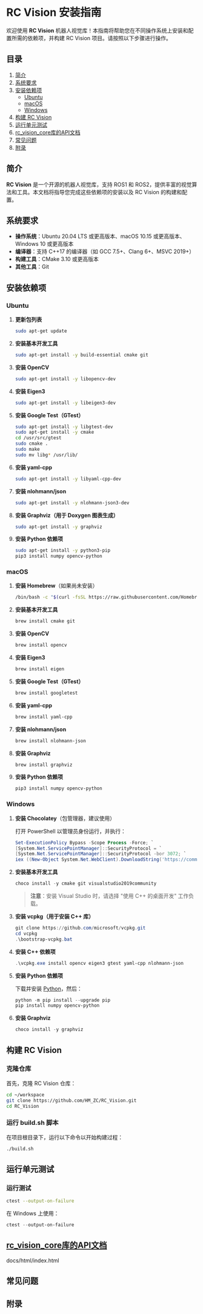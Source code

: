 # RC Vision 安装指南

欢迎使用 **RC Vision** 机器人视觉库！本指南将帮助您在不同操作系统上安装和配置所需的依赖项，并构建 RC Vision 项目。请按照以下步骤进行操作。

## 目录

1. [简介](#简介)
2. [系统要求](#系统要求)
3. [安装依赖项](#安装依赖项)
   - [Ubuntu](#ubuntu)
   - [macOS](#macos)
   - [Windows](#windows)
4. [构建 RC Vision](#构建-rc-vision)
5. [运行单元测试](#运行单元测试)
6. [rc_vision_core库的API文档](#rc_vision_core库的API文档)
6. [常见问题](#常见问题)
7. [附录](#附录)

## 简介

**RC Vision** 是一个开源的机器人视觉库，支持 ROS1 和 ROS2，提供丰富的视觉算法和工具。本文档将指导您完成这些依赖项的安装以及 RC Vision 的构建和配置。

## 系统要求

- **操作系统**：Ubuntu 20.04 LTS 或更高版本、macOS 10.15 或更高版本、Windows 10 或更高版本
- **编译器**：支持 C++17 的编译器（如 GCC 7.5+、Clang 6+、MSVC 2019+）
- **构建工具**：CMake 3.10 或更高版本
- **其他工具**：Git

## 安装依赖项

### Ubuntu

1. **更新包列表**

    ```bash
    sudo apt-get update
    ```

2. **安装基本开发工具**

    ```bash
    sudo apt-get install -y build-essential cmake git
    ```

3. **安装 OpenCV**

    ```bash
    sudo apt-get install -y libopencv-dev
    ```

4. **安装 Eigen3**

    ```bash
    sudo apt-get install -y libeigen3-dev
    ```

5. **安装 Google Test（GTest）**

    ```bash
    sudo apt-get install -y libgtest-dev
    sudo apt-get install -y cmake
    cd /usr/src/gtest
    sudo cmake .
    sudo make
    sudo mv libg* /usr/lib/
    ```

6. **安装 yaml-cpp**

    ```bash
    sudo apt-get install -y libyaml-cpp-dev
    ```

7. **安装 nlohmann/json**

    ```bash
    sudo apt-get install -y nlohmann-json3-dev
    ```

8. **安装 Graphviz（用于 Doxygen 图表生成）**

    ```bash
    sudo apt-get install -y graphviz
    ```

9. **安装 Python 依赖项**

    ```bash
    sudo apt-get install -y python3-pip
    pip3 install numpy opencv-python
    ```

### macOS

1. **安装 Homebrew**（如果尚未安装）

    ```bash
    /bin/bash -c "$(curl -fsSL https://raw.githubusercontent.com/Homebrew/install/HEAD/install.sh)"
    ```

2. **安装基本开发工具**

    ```bash
    brew install cmake git
    ```

3. **安装 OpenCV**

    ```bash
    brew install opencv
    ```

4. **安装 Eigen3**

    ```bash
    brew install eigen
    ```

5. **安装 Google Test（GTest）**

    ```bash
    brew install googletest
    ```

6. **安装 yaml-cpp**

    ```bash
    brew install yaml-cpp
    ```

7. **安装 nlohmann/json**

    ```bash
    brew install nlohmann-json
    ```

8. **安装 Graphviz**

    ```bash
    brew install graphviz
    ```

9. **安装 Python 依赖项**

    ```bash
    pip3 install numpy opencv-python
    ```

### Windows

1. **安装 Chocolatey**（包管理器，建议使用）

   打开 PowerShell 以管理员身份运行，并执行：

    ```powershell
    Set-ExecutionPolicy Bypass -Scope Process -Force; `
    [System.Net.ServicePointManager]::SecurityProtocol = `
    [System.Net.ServicePointManager]::SecurityProtocol -bor 3072; `
    iex ((New-Object System.Net.WebClient).DownloadString('https://community.chocolatey.org/install.ps1'))
    ```

2. **安装基本开发工具**

    ```powershell
    choco install -y cmake git visualstudio2019community
    ```

   > **注意**：安装 Visual Studio 时，请选择 "使用 C++ 的桌面开发" 工作负载。

3. **安装 vcpkg（用于安装 C++ 库）**

    ```powershell
    git clone https://github.com/microsoft/vcpkg.git
    cd vcpkg
    .\bootstrap-vcpkg.bat
    ```

4. **安装 C++ 依赖项**

    ```powershell
    .\vcpkg.exe install opencv eigen3 gtest yaml-cpp nlohmann-json
    ```

5. **安装 Python 依赖项**

   下载并安装 [Python](https://www.python.org/downloads/windows/)，然后：

    ```powershell
    python -m pip install --upgrade pip
    pip install numpy opencv-python
    ```

6. **安装 Graphviz**

    ```powershell
    choco install -y graphviz
    ```

## 构建 RC Vision

### 克隆仓库

首先，克隆 RC Vision 仓库：

```bash
cd ~/workspace
git clone https://github.com/HM_ZC/RC_Vision.git
cd RC_Vision
```

### 运行 build.sh 脚本

在项目根目录下，运行以下命令以开始构建过程：

```bash
./build.sh
```

## 运行单元测试

### 运行测试

```bash
ctest --output-on-failure
```

在 Windows 上使用：

```powershell
ctest --output-on-failure
```

## [rc_vision_core库的API文档](docs/html/index.html "API文档")

docs/html/index.html

## 常见问题

## 附录

